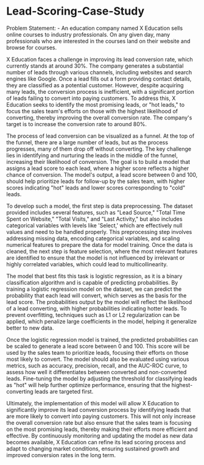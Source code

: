 # Lead-Scoring-Case-Study 
Problem Statement: - An education company named X Education sells online courses to industry professionals. On any given day, many professionals who are interested in the courses land on their website and browse for courses.

X Education faces a challenge in improving its lead conversion rate, which currently stands at around 30%. The company generates a substantial number of leads through various channels, including websites and search engines like Google. Once a lead fills out a form providing contact details, they are classified as a potential customer. However, despite acquiring many leads, the conversion process is inefficient, with a significant portion of leads failing to convert into paying customers. To address this, X Education seeks to identify the most promising leads, or "hot leads," to focus the sales team's efforts on those with the highest likelihood of converting, thereby improving the overall conversion rate. The company's target is to increase the conversion rate to around 80%.

The process of lead conversion can be visualized as a funnel. At the top of the funnel, there are a large number of leads, but as the process progresses, many of them drop off without converting. The key challenge lies in identifying and nurturing the leads in the middle of the funnel, increasing their likelihood of conversion. The goal is to build a model that assigns a lead score to each lead, where a higher score reflects a higher chance of conversion. The model's output, a lead score between 0 and 100, should help prioritize leads for follow-up by the sales team, with higher scores indicating "hot" leads and lower scores corresponding to "cold" leads.

To develop such a model, the first step is data preprocessing. The dataset provided includes several features, such as "Lead Source," "Total Time Spent on Website," "Total Visits," and "Last Activity," but also includes categorical variables with levels like 'Select,' which are effectively null values and need to be handled properly. This preprocessing step involves addressing missing data, encoding categorical variables, and scaling numerical features to prepare the data for model training. Once the data is cleaned, the next step is feature selection, where the most relevant features are identified to ensure that the model is not influenced by irrelevant or highly correlated variables, which could lead to multicollinearity.

The model that best fits this task is logistic regression, as it is a binary classification algorithm and is capable of predicting probabilities. By training a logistic regression model on the dataset, we can predict the probability that each lead will convert, which serves as the basis for the lead score. The probabilities output by the model will reflect the likelihood of a lead converting, with higher probabilities indicating hotter leads. To prevent overfitting, techniques such as L1 or L2 regularization can be applied, which penalize large coefficients in the model, helping it generalize better to new data.

Once the logistic regression model is trained, the predicted probabilities can be scaled to generate a lead score between 0 and 100. This score will be used by the sales team to prioritize leads, focusing their efforts on those most likely to convert. The model should also be evaluated using various metrics, such as accuracy, precision, recall, and the AUC-ROC curve, to assess how well it differentiates between converted and non-converted leads. Fine-tuning the model by adjusting the threshold for classifying leads as "hot" will help further optimize performance, ensuring that the highest-converting leads are targeted first.

Ultimately, the implementation of this model will allow X Education to significantly improve its lead conversion process by identifying leads that are more likely to convert into paying customers. This will not only increase the overall conversion rate but also ensure that the sales team is focusing on the most promising leads, thereby making their efforts more efficient and effective. By continuously monitoring and updating the model as new data becomes available, X Education can refine its lead scoring process and adapt to changing market conditions, ensuring sustained growth and improved conversion rates in the long term.

